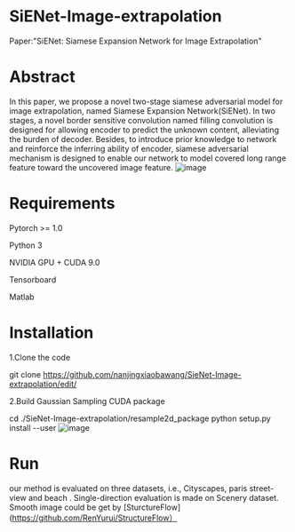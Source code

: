 # SiENet-Image-extrapolation
Paper:"SiENet: Siamese Expansion Network for Image Extrapolation"
# Abstract
In this paper, we propose a novel two-stage siamese adversarial model for image extrapolation, named Siamese Expansion Network(SiENet). In two stages, a novel border sensitive convolution named filling convolution is designed for allowing encoder to predict the unknown content, alleviating the burden of decoder. Besides, to introduce prior knowledge to network and reinforce the inferring ability of encoder, siamese adversarial mechanism is designed to enable our network to model covered long range feature toward the uncovered image feature.
 ![image](https://github.com/nanjingxiaobawang/SieNet-Image-extrapolation/blob/master/results.png)

# Requirements

Pytorch >= 1.0

Python 3

NVIDIA GPU + CUDA 9.0

Tensorboard

Matlab

# Installation

1.Clone the code

git clone https://github.com/nanjingxiaobawang/SieNet-Image-extrapolation/edit/

2.Build Gaussian Sampling CUDA package

cd ./SieNet-Image-extrapolation/resample2d_package
python setup.py install --user
 ![image](https://github.com/nanjingxiaobawang/SieNet-Image-extrapolation/blob/master/structure.png)

# Run 
our method is evaluated on three datasets, i.e., Cityscapes, paris street-view and beach . Single-direction evaluation is made on Scenery dataset. Smooth image
could be get by [SturctureFlow](https://github.com/RenYurui/StructureFlow）
